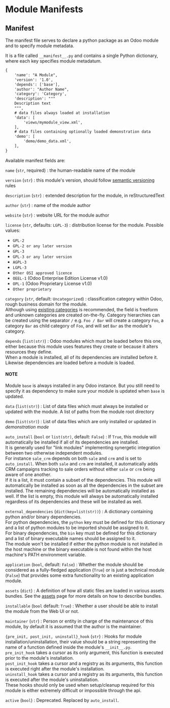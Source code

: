 # Module Manifests

<a id="reference-module-manifest"></a>

## Manifest

The manifest file serves to declare a python package as an Odoo module
and to specify module metadata.

It is a file called `__manifest__.py` and contains a single Python
dictionary, where each key specifies module metadatum.

```default
{
    'name': "A Module",
    'version': '1.0',
    'depends': ['base'],
    'author': "Author Name",
    'category': 'Category',
    'description': """
    Description text
    """,
    # data files always loaded at installation
    'data': [
        'views/mymodule_view.xml',
    ],
    # data files containing optionally loaded demonstration data
    'demo': [
        'demo/demo_data.xml',
    ],
}
```

Available manifest fields are:

`name` (`str`, required)
: the human-readable name of the module

`version` (`str`)
: this module's version, should follow [semantic versioning](https://semver.org) rules

`description` (`str`)
: extended description for the module, in reStructuredText

`author` (`str`)
: name of the module author

`website` (`str`)
: website URL for the module author

`license` (`str`, defaults: `LGPL-3`)
: distribution license for the module.
  Possible values:
  <br/>
  * `GPL-2`
  * `GPL-2 or any later version`
  * `GPL-3`
  * `GPL-3 or any later version`
  * `AGPL-3`
  * `LGPL-3`
  * `Other OSI approved licence`
  * `OEEL-1` (Odoo Enterprise Edition License v1.0)
  * `OPL-1` (Odoo Proprietary License v1.0)
  * `Other proprietary`

`category` (`str`, default: `Uncategorized`)
: classification category within Odoo, rough business domain for the module.
  <br/>
  Although using [existing categories](https://github.com/odoo/odoo/blob/17.0/odoo/addons/base/data/ir_module_category_data.xml) is recommended, the field is
  freeform and unknown categories are created on-the-fly. Category
  hierarchies can be created using the separator `/` e.g. `Foo / Bar`
  will create a category `Foo`, a category `Bar` as child category of
  `Foo`, and will set `Bar` as the module's category.

`depends` (`list(str)`)
: Odoo modules which must be loaded before this one, either because this
  module uses features they create or because it alters resources they
  define.
  <br/>
  When a module is installed, all of its dependencies are installed before
  it. Likewise dependencies are loaded before a module is loaded.

#### NOTE
Module `base` is always installed in any Odoo instance.
But you still need to specify it as dependency to make sure your module is updated when `base` is updated.

`data` (`list(str)`)
: List of data files which must always be installed or updated with the
  module. A list of paths from the module root directory

`demo` (`list(str)`)
: List of data files which are only installed or updated in *demonstration
  mode*

`auto_install` (`bool` or `list(str)`, default: `False`)
: If `True`, this module will automatically be installed if all of its
  dependencies are installed.
  <br/>
  It is generally used for "link modules" implementing synergetic integration
  between two otherwise independent modules.
  <br/>
  For instance `sale_crm` depends on both `sale` and `crm` and is set
  to `auto_install`. When both `sale` and `crm` are installed, it
  automatically adds CRM campaigns tracking to sale orders without either
  `sale` or `crm` being aware of one another.
  <br/>
  If it is a list, it must contain a subset of the dependencies. This module will automatically be
  installed as soon as all the dependencies in the subset are installed. The remaining
  dependencies will be automatically installed as well. If the list is empty, this module will
  always be automatically installed regardless of its dependencies and these will be installed as
  well.

`external_dependencies` (`dict(key=list(str))`)
: A dictionary containing python and/or binary dependencies.
  <br/>
  For python dependencies, the `python` key must be defined for this
  dictionary and a list of python modules to be imported should be assigned
  to it.
  <br/>
  For binary dependencies, the `bin` key must be defined for this
  dictionary and a list of binary executable names should be assigned to it.
  <br/>
  The module won't be installed if either the python module is not installed
  in the host machine or the binary executable is not found within the
  host machine's PATH environment variable.

`application` (`bool`, default: `False`)
: Whether the module should be considered as a fully-fledged application
  (`True`) or is just a technical module (`False`) that provides some
  extra functionality to an existing application module.

`assets` (`dict`)
: A definition of how all static files are loaded in various assets bundles.
  See the [assets](developer/reference/frontend/assets.md#reference-assets) page for more details on how to
  describe bundles.

`installable` (`bool` default: `True`)
: Whether a user should be able to install the module from the Web UI or not.

`maintainer` (`str`)
: Person or entity in charge of the maintenance of this module, by default
  it is assumed that the author is the maintainer.

`{pre_init, post_init, uninstall}_hook` (`str`)
: Hooks for module installation/uninstallation, their value should be a
  string representing the name of a function defined inside the module's
  `__init__.py`.
  <br/>
  `pre_init_hook` takes a cursor as its only argument, this function is
  executed prior to the module's installation.
  <br/>
  `post_init_hook` takes a cursor and a registry as its arguments, this
  function is executed right after the module's installation.
  <br/>
  `uninstall_hook` takes a cursor and a registry as its arguments, this
  function is executed after the module's uninstallation.
  <br/>
  These hooks should only be used when setup/cleanup required for this module
  is either extremely difficult or impossible through the api.

`active` (`bool`)
: Deprecated. Replaced by `auto_install`.

